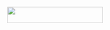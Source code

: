 <p align="center"><a href="https://dashboard.heroku.com/new?template=https://github.com/iamproaf/Angel"> <img src="https://img.shields.io/badge/Deploy%20On%20Heroku-black?style=for-the-badge&logo=heroku" width="220" height="38.45"/></a></p>
